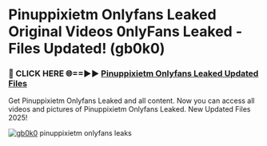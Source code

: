 # Pinuppixietm Onlyfans Leaked Original Videos 0nlyFans Leaked - Files Updated! (gb0k0)

<h3>🔴 CLICK HERE 🌐==►► <a href="https://tinyurl.com/2jnfzry5" rel="nofollow">Pinuppixietm Onlyfans Leaked Updated Files</a></h3>

Get Pinuppixietm Onlyfans Leaked and all content. Now you can access all videos and pictures of Pinuppixietm Onlyfans Leaked. New Updated Files 2025!

[![gb0k0](https://i.imgur.com/GyGTBgg.gif)](https://tinyurl.com/2jnfzry5)
pinuppixietm onlyfans leaks